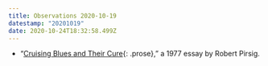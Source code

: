 ```yaml
---
title: Observations 2020-10-19
datestamp: "20201019"
date: 2020-10-24T18:32:58.499Z
---
```

- “[Cruising Blues and Their Cure](https://classic.esquire.com/article/1977/5/1/cruising-blues-and-their-cure){: .prose},” a 1977 essay by Robert Pirsig.